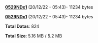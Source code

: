 [**0529NDx1**](/data/0529NDx1.txt) (20/12/22 - 05:43)- 11234 bytes

[**0529NDx1**](/data/0529NDx1.txt) (20/12/22 - 05:43)- 11234 bytes

**Total Datas**: 824

**Total Size**: 5.16 MB / 5.2 MB